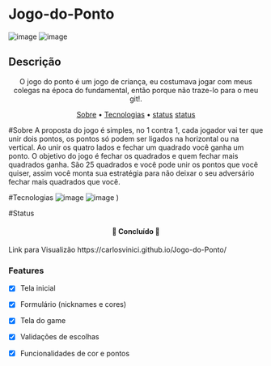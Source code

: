 # Jogo-do-Ponto
![image](https://user-images.githubusercontent.com/71861430/162077411-6efc9049-8869-4abe-9cdf-69b9d46568b0.png)
![image](https://user-images.githubusercontent.com/71861430/162077263-8a3deff6-b46d-4099-8550-44a031615476.png)
## Descrição 
<p align="center">O jogo do ponto é um jogo de criança, eu costumava jogar com meus colegas na época do fundamental, então porque não traze-lo para o meu git!.</p>

<p align="center">
 <a href="#Sobre">Sobre</a> •
 <a href="#tecnologias">Tecnologias</a> • 
 <a href="#status">status</a>
 <a href="#features">status</a>
</p>

#Sobre 
A proposta do jogo é simples, no 1 contra 1, cada jogador vai ter que unir dois pontos, os pontos só podem ser ligados na horizontal ou na vertical.
Ao unir os quatro lados e fechar um quadrado você ganha um ponto. O objetivo do jogo é fechar os quadrados e quem fechar mais quadrados ganha. São 25 quadrados
e você pode unir os pontos que você quiser, assim você monta sua estratégia para não deixar o seu adversário fechar mais quadrados que você. 

#Tecnologias
![image](https://user-images.githubusercontent.com/71861430/162082651-60baca7e-a6fd-4707-806b-d225edeac540.png)
![image](https://user-images.githubusercontent.com/71861430/162082770-124de09b-262e-4d92-8fa1-66227e0e2675.png)
)

#Status
<h4 align="center"> 
	🚧 Concluído 🚧
</h4>
Link para Visualizão
https://carlosvinici.github.io/Jogo-do-Ponto/


### Features

- [x] Tela inicial
- [x] Formulário (nicknames e cores)
- [x] Tela do game
- [x] Validações de escolhas
- [x] Funcionalidades de cor e pontos



